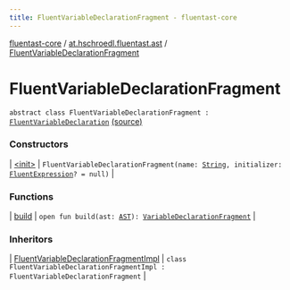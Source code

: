 ```yaml
---
title: FluentVariableDeclarationFragment - fluentast-core
---
```


[fluentast-core](../../index.html) / [at.hschroedl.fluentast.ast](../index.html) / [FluentVariableDeclarationFragment](.)

# FluentVariableDeclarationFragment

`abstract class FluentVariableDeclarationFragment : `[`FluentVariableDeclaration`](../-fluent-variable-declaration/index.html) [(source)](https://github.com/hschroedl/FluentAST/tree/master/core/src/main/kotlin//at.hschroedl.fluentast/ast/VariableDeclarationFragment.kt#L13)

### Constructors

| [&lt;init&gt;](-init-.html) | `FluentVariableDeclarationFragment(name: `[`String`](https://kotlinlang.org/api/latest/jvm/stdlib/kotlin/-string/index.html)`, initializer: `[`FluentExpression`](../../at.hschroedl.fluentast.ast.expression/-fluent-expression/index.html)`? = null)` |

### Functions

| [build](build.html) | `open fun build(ast: `[`AST`](https://help.eclipse.org/neon/topic/org.eclipse.jdt.doc.isv/reference/api/org/eclipse/jdt/core/dom/AST.html)`): `[`VariableDeclarationFragment`](https://help.eclipse.org/neon/topic/org.eclipse.jdt.doc.isv/reference/api/org/eclipse/jdt/core/dom/VariableDeclarationFragment.html) |

### Inheritors

| [FluentVariableDeclarationFragmentImpl](../-fluent-variable-declaration-fragment-impl/index.html) | `class FluentVariableDeclarationFragmentImpl : FluentVariableDeclarationFragment` |

